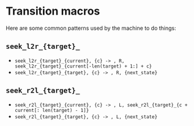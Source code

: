 # Transition macros
Here are some common patterns used by the machine to do things:
## `seek_l2r_{target}_`
- `seek_l2r_{target}_{current}, {c} -> , R, seek_l2r_{target}_{current[-len(target) + 1:] + c}`
- `seek_l2r_{target}_{target}, {c} -> , R, {next_state}`

## `seek_r2l_{target}_`
- `seek_r2l_{target}_{current}, {c} -> , L, seek_r2l_{target}_{c + current[: len(target) - 1]}`
- `seek_r2l_{target}_{target}, {c} -> , L, {next_state}`

